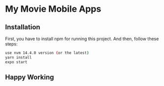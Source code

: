 # My Movie Mobile Apps

## Installation

First, you have to install npm for running this project.
And then, follow these steps:

```bash
use nvm 14.4.0 version (or the latest)
yarn install
expo start
```

## Happy Working
